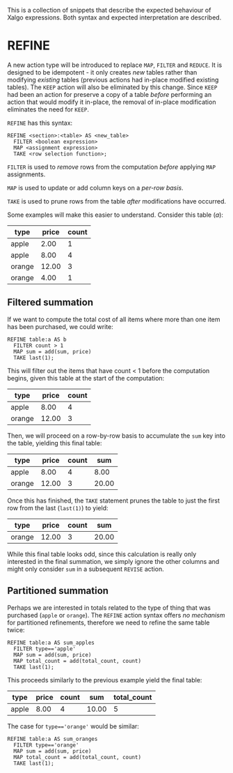 This is a collection of snippets that describe the expected behaviour of Xalgo
expressions. Both syntax and expected interpretation are described.

# REFINE

A new action type will be introduced to replace `MAP`, `FILTER` and `REDUCE`. It
is designed to be idempotent - it only creates *new* tables rather than
modifying *existing* tables (previous actions had in-place modified existing
tables). The `KEEP` action will also be eliminated by this change. Since `KEEP`
had been an action for preserve a copy of a table *before* performing an action
that would modify it in-place, the removal of in-place modification eliminates
the need for `KEEP`.

`REFINE` has this syntax:

```
REFINE <section>:<table> AS <new_table>
  FILTER <boolean expression>
  MAP <assignment expression>
  TAKE <row selection function>;
```
  
`FILTER` is used to *remove* rows from the computation *before* applying `MAP` assignments.

`MAP` is used to update or add column keys on a *per-row basis*.

`TAKE` is used to prune rows from the table *after* modifications have occurred.

Some examples will make this easier to understand. Consider this table (*a*):

type  | price | count
------|-------|------
apple | 2.00  | 1
apple | 8.00  | 4
orange| 12.00 | 3
orange| 4.00  | 1

## Filtered summation

If we want to compute the total cost of all items where more than one item has
been purchased, we could write:

```
REFINE table:a AS b
  FILTER count > 1
  MAP sum = add(sum, price)
  TAKE last(1);
```
  
This will filter out the items that have count < 1 before the computation
begins, given this table at the start of the computation:

type  | price | count
------|-------|------
apple | 8.00  | 4
orange| 12.00 | 3

Then, we will proceed on a row-by-row basis to accumulate the `sum` key into the
table, yielding this final table:

type  | price | count | sum
------|-------|-------|----
apple | 8.00  | 4     | 8.00
orange| 12.00 | 3     | 20.00

Once this has finished, the `TAKE` statement prunes the table to just the first
row from the last (`last(1)`) to yield:

type  | price | count | sum
------|-------|-------|----
orange| 12.00 | 3     | 20.00

While this final table looks odd, since this calculation is really only
interested in the final summation, we simply ignore the other columns and might
only consider `sum` in a subsequent `REVISE` action.

## Partitioned summation

Perhaps we are interested in totals related to the type of thing that was
purchased (`apple` or `orange`). The `REFINE` action syntax offers *no
mechanism* for partitioned refinements, therefore we need to refine the same
table twice:

```
REFINE table:a AS sum_apples
  FILTER type=='apple'
  MAP sum = add(sum, price)
  MAP total_count = add(total_count, count)
  TAKE last(1);
```

This proceeds similarly to the previous example yield the final table:

type  | price | count | sum   | total_count
------|-------|-------|-------|------
apple | 8.00  | 4     | 10.00 | 5

The case for `type=='orange'` would be similar:

```
REFINE table:a AS sum_oranges
  FILTER type=='orange'
  MAP sum = add(sum, price)
  MAP total_count = add(total_count, count)
  TAKE last(1);
```

